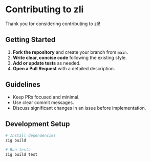 # Contributing to zli

Thank you for considering contributing to zli!

## Getting Started

1. **Fork the repository** and create your branch from `main`.
2. **Write clear, concise code** following the existing style.
3. **Add or update tests** as needed.
4. **Open a Pull Request** with a detailed description.

## Guidelines

- Keep PRs focused and minimal.
- Use clear commit messages.
- Discuss significant changes in an issue before implementation.

## Development Setup

```bash
# Install dependencies
zig build

# Run tests
zig build test
